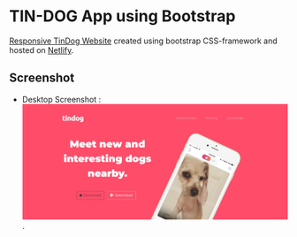 # TIN-DOG App using Bootstrap

[Responsive TinDog Website](https://tin-dog-webapp.netlify.app/) created using bootstrap CSS-framework and hosted on [Netlify](https://www.netlify.com/).

## Screenshot
- Desktop Screenshot : ![SCREENSHOT](./images/screenshot.jpg).